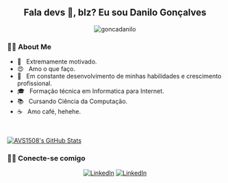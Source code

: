<h2 align="center"> Fala devs 👋, blz? Eu sou Danilo Gonçalves</h2>

<p align="center"> <img src="https://komarev.com/ghpvc/?username=goncadanilo" alt="goncadanilo" /> </p>

<h3> 👨‍💻 About Me </h3>

- :muscle: &nbsp; Extremamente motivado.
- 😍 &nbsp; Amo o que faço.
- 🚀 &nbsp; Em constante desenvolvimento de minhas habilidades e crescimento profissional.
- 🎓 &nbsp; Formação técnica em Informatica para Internet.
- 📚 &nbsp; Cursando Ciência da Computação.
- ☕ &nbsp; Amo café, hehehe. 

<br/>

[![AVS1508's GitHub Stats](https://github-readme-stats.vercel.app/api?username=goncadanilo&show_icons=true)](https://github.com/goncadanilo)

<h3> 🤝🏻 Conecte-se comigo </h3>

<p align="center">
 <a href="https://www.linkedin.com/in/goncadanilo/"><img alt="LinkedIn" src="https://img.shields.io/badge/LinkedIn-goncadanilo-blue?style=flat-square&logo=linkedin"></a>
<a href="https://github.com/goncadanilo/"><img alt="LinkedIn" src="https://img.shields.io/badge/Github-goncadanilo-blue?style=flat-square&logo=github"></a>
</p>
